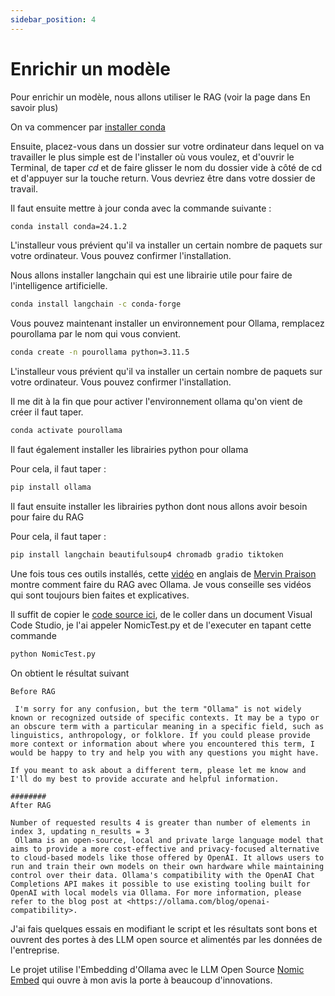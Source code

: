 ```yaml
---
sidebar_position: 4
---
```


# Enrichir un modèle

Pour enrichir un modèle, nous allons utiliser le RAG (voir la page dans En savoir plus)

On va commencer par [installer conda](/docs/installation/outils/conda)

Ensuite, placez-vous dans un dossier sur votre ordinateur dans lequel on va travailler le plus simple est de l'installer où vous voulez, et d'ouvrir le Terminal, de taper *cd* et de faire glisser le nom du dossier vide à côté de cd et d'appuyer sur la touche return. Vous devriez être dans votre dossier de travail.

Il faut ensuite mettre à jour conda avec la commande suivante :

```bash
conda install conda=24.1.2
```
L'installeur vous prévient qu'il va installer un certain nombre de paquets sur votre ordinateur. Vous pouvez confirmer l'installation.

Nous allons installer langchain qui est une librairie utile pour faire de l'intelligence artificielle.

```bash
conda install langchain -c conda-forge
```


Vous pouvez maintenant installer un environnement pour Ollama, remplacez pourollama par le nom qui vous convient.

```bash
conda create -n pourollama python=3.11.5
```
L'installeur vous prévient qu'il va installer un certain nombre de paquets sur votre ordinateur. Vous pouvez confirmer l'installation.

Il me dit à la fin que pour activer l'environnement ollama qu'on vient de créer il faut taper.

```bash
conda activate pourollama
```

Il faut également installer les librairies python pour ollama

Pour cela, il faut taper :

```bash
pip install ollama
```

Il faut ensuite installer les librairies python dont nous allons avoir besoin pour faire du RAG

Pour cela, il faut taper :

```bash
pip install langchain beautifulsoup4 chromadb gradio tiktoken
```

Une fois tous ces outils installés, cette [vidéo](https://www.youtube.com/watch?v=jENqvjpkwmw) en anglais de [Mervin Praison](https://www.youtube.com/@MervinPraison) montre comment faire du RAG avec Ollama. Je vous conseille ses vidéos qui sont toujours bien faites et explicatives.

Il suffit de copier le [code source ici](https://mer.vin/2024/02/ollama-embedding/), de le coller dans un document Visual Code Studio, je l'ai appeler NomicTest.py et de l'executer en tapant cette commande

```Bash
python NomicTest.py
```

On obtient le résultat suivant

```
Before RAG

 I'm sorry for any confusion, but the term "Ollama" is not widely known or recognized outside of specific contexts. It may be a typo or an obscure term with a particular meaning in a specific field, such as linguistics, anthropology, or folklore. If you could please provide more context or information about where you encountered this term, I would be happy to try and help you with any questions you might have.

If you meant to ask about a different term, please let me know and I'll do my best to provide accurate and helpful information.

########
After RAG

Number of requested results 4 is greater than number of elements in index 3, updating n_results = 3
 Ollama is an open-source, local and private large language model that aims to provide a more cost-effective and privacy-focused alternative to cloud-based models like those offered by OpenAI. It allows users to run and train their own models on their own hardware while maintaining control over their data. Ollama's compatibility with the OpenAI Chat Completions API makes it possible to use existing tooling built for OpenAI with local models via Ollama. For more information, please refer to the blog post at <https://ollama.com/blog/openai-compatibility>.
```


J'ai fais quelques essais en modifiant le script et les résultats sont bons et ouvrent des portes à des LLM open source et alimentés par les données de l'entreprise.

Le projet utilise l'Embedding d'Ollama avec le LLM Open Source [Nomic Embed](https://blog.nomic.ai/posts/nomic-embed-text-v1) qui ouvre à mon avis la porte à beaucoup d'innovations.